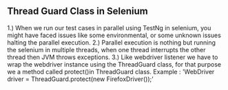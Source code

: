 ## Thread Guard Class in Selenium
  1.) When we run our test cases in parallel using TestNg in selenium, you might have faced issues like some environmental, or some unknown issues halting the parallel execution.
  2.) Parallel execution is nothing but running the selenium in multiple threads, when one thread interrupts the other thread then JVM throws exceptions.
  3.) Like webdriver listener we have to wrap the webdriver instance using the ThreadGuard class, for that purpose we a method called protect()in ThreadGuard class.
  Example :
  'WebDriver driver = ThreadGuard.protect(new FirefoxDriver());'
  
